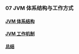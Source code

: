 ### 07 JVM 体系结构与工作方式
>
#### [JVM 体系结构](https://github.com/lu666666/notebooks/blob/master/java/javaweb/07/01.md)
>
#### [JVM 工作机制](https://github.com/lu666666/notebooks/blob/master/java/javaweb/07/02.md)
>
#### [总结](https://github.com/lu666666/notebooks/blob/master/java/javaweb/07/03.md)